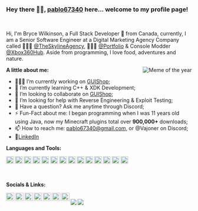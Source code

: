 ### Hey there 👋🏽, [pablo67340](https://bryces.site/) here... welcome to my profile page!

<br />

Hi, I'm Bryce Wilkinson, a Full Stack Developer 🚀 from Canada, currently, I am a Senior Software Engineer at a Digital Marketing Agency Company called 🙍🏽‍♂️ [@TheSkylineAgency](https://theskylineagency.com), 👨🏽‍💻 [@Portfolio](https://bryces.site/) & Console Modder [@Xbox360Hub](https://discord.gg/xWFJcNv). Aside from programming, I love food, adventures and nature.

<img align="right" alt="Meme of the year" src="https://i.imgur.com/v7eDXTh.gif" />
  
**A little about me:**

- 👨🏽‍💻 I’m currently working on [GUIShop](https://github.com/pablo67340/GUIShop);
- 🌱 I’m currently learning C++ & XDK Development; 
- 👯 I’m looking to collaborate on [GUIShop](https://github.com/pablo67340/GUIShop);
- 🤔 I’m looking for help with Reverse Engineering & Exploit Testing;
- 💬 Have a question? Ask me anytime through Discord;
- ⚡️ Fun-Fact about me: I began programming when I was 11 years old using Java, now my Minecraft plugins total over **900,000+** downloads;
- 📫 How to reach me: pablo67340@gmail.com, or @Vajoner on Discord;
- 📝[LinkedIn](https://www.linkedin.com/in/wilkinsonbryce/)

**Languages and Tools:**  

<code><img height="20" src="https://cdn.jsdelivr.net/npm/simple-icons@v3/icons/javascript.svg"></code>
<code><img height="20" src="https://cdn.jsdelivr.net/npm/simple-icons@v3/icons/gatsby.svg"></code>
<code><img height="20" src="https://cdn.jsdelivr.net/npm/simple-icons@v3/icons/react.svg"></code>
<code><img height="20" src="https://cdn.jsdelivr.net/npm/simple-icons@v3/icons/graphql.svg"></code>
<code><img height="20" src="https://cdn.jsdelivr.net/npm/simple-icons@v3/icons/node-dot-js.svg"></code>
<code><img height="20" src="https://cdn.jsdelivr.net/npm/simple-icons@v3/icons/raspberrypi.svg"></code>
<code><img height="20" src="https://cdn.jsdelivr.net/npm/simple-icons@v3/icons/java.svg"></code>
<code><img height="20" src="https://cdn.jsdelivr.net/npm/simple-icons@v3/icons/mysql.svg"></code>
<code><img height="20" src="https://cdn.jsdelivr.net/npm/simple-icons@v3/icons/shopify.svg"></code>
<code><img height="20" src="https://cdn.jsdelivr.net/npm/simple-icons@v3/icons/github.svg"></code>
<code><img height="20" src="https://cdn.jsdelivr.net/npm/simple-icons@v3/icons/php.svg"></code>
<code><img height="20" src="https://cdn.jsdelivr.net/npm/simple-icons@v3/icons/apachemaven.svg"></code>
<code><img height="20" src="https://cdn.jsdelivr.net/npm/simple-icons@v3/icons/xbox.svg"></code>
<code><img height="20" src="https://cdn.jsdelivr.net/npm/simple-icons@v3/icons/css3.svg"></code>

<br />

**Socials & Links:**  

<a href="https://discord.gg/v7D6pCm">
  <img align="left" alt="Absract Studios Discord" width="22px" src="https://cdn.jsdelivr.net/npm/simple-icons@v3/icons/discord.svg" />
</a>
<a href="https://x.com/bwilkinson69">
  <img align="left" alt="Bryce Wilkinson | Twitter" width="22px" src="https://cdn.jsdelivr.net/npm/simple-icons@v3/icons/twitter.svg" />
</a>
<a href="https://www.linkedin.com/in/wilkinsonbryce/">
  <img align="left" alt="Bryces Linkedin" width="22px" src="https://cdn.jsdelivr.net/npm/simple-icons@v3/icons/linkedin.svg" />
</a>
<a href="https://www.instagram.com/bryce_wilkinson98/">
  <img align="left" alt="Bryce's Instagram" width="22px" src="https://cdn.jsdelivr.net/npm/simple-icons@v3/icons/instagram.svg" />
</a>
<a href="https://www.reddit.com/user/pablo67340/">
  <img align="left" alt="Bryce's Reddit" width="22px" src="https://cdn.jsdelivr.net/npm/simple-icons@v3/icons/reddit.svg" />
</a>
<a href="https://www.mc-market.org/members/3801/">
  <img align="left" alt="Bryce's MC-Market" width="22px" src="https://bryces.site/projects/images/icons/mcm.png" />
</a>
<a href="https://www.spigotmc.org/members/pablo67340.35244/">
  <img align="left" alt="Bryce's Spigot" width="22px" src="https://bryces.site/projects/images/icons/spigot.png" />
</a>

<br />

<a href="https://github.com/anuraghazra/github-readme-stats">
  <img align="left" src="https://github-readme-stats.vercel.app/api?username=pablo67340&show_icons=true&hide_border=true&count_private=true" />
</a>
<a href="https://github.com/anuraghazra/convoychat">
  <img align="left" src="https://github-readme-stats.vercel.app/api/top-langs/?username=pablo67340&layout=compact" />
</a>
